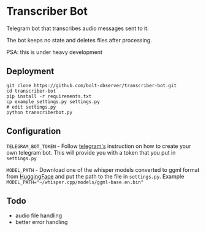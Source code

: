 # Transcriber Bot 
Telegram bot that transcribes audio messages sent to it.

The bot keeps no state and deletes files after processing.

PSA: this is under heavy development

## Deployment
```
git clone https://github.com/bolt-observer/transcriber-bot.git
cd transcriber-bot
pip install -r requirements.txt 
cp example_settings.py settings.py
# edit settings.py
python transcriberbot.py
```

## Configuration
`TELEGRAM_BOT_TOKEN` - Follow [telegram's](https://core.telegram.org/bots#how-do-i-create-a-bot) instruction on how to create your own telegram bot. This will provide you with a token that you put in `settings.py` 

`MODEL_PATH` - Download one of the whisper models converted to ggml format from [HuggingFace](https://huggingface.co/ggerganov/whisper.cpp) and put the path to the file in `settings.py`. Example `MODEL_PATH="~/whisper.cpp/models/ggml-base.en.bin"`

## Todo
- audio file handling
- better error handling

